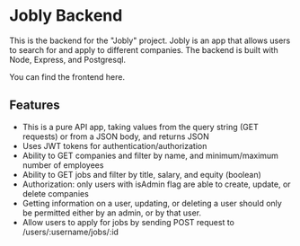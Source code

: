 # Jobly Backend
This is the backend for the "Jobly" project. Jobly is an app that allows users 
to search for and apply to different companies. The backend is built with Node, 
Express, and Postgresql. 

You can find the frontend here. 

## Features 
- This is a pure API app, taking values from the query string (GET requests) or 
from a JSON body, and returns JSON
- Uses JWT tokens for authentication/authorization 
- Ability to GET companies and filter by name, and minimum/maximum number of employees
- Ability to GET jobs and filter by title, salary, and equity (boolean)
- Authorization: only users with isAdmin flag are able to create, update, or delete companies
- Getting information on a user, updating, or deleting a user should only be permitted either by an admin, or by that user.
- Allow users to apply for jobs by sending POST request to
/users/:username/jobs/:id 